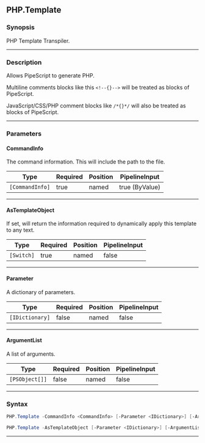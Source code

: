 PHP.Template
------------
### Synopsis
PHP Template Transpiler.

---
### Description

Allows PipeScript to generate PHP.

Multiline comments blocks like this ```<!--{}-->``` will be treated as blocks of PipeScript.

JavaScript/CSS/PHP comment blocks like ```/*{}*/``` will also be treated as blocks of PipeScript.

---
### Parameters
#### **CommandInfo**

The command information.  This will include the path to the file.






|Type           |Required|Position|PipelineInput |
|---------------|--------|--------|--------------|
|`[CommandInfo]`|true    |named   |true (ByValue)|



---
#### **AsTemplateObject**

If set, will return the information required to dynamically apply this template to any text.






|Type      |Required|Position|PipelineInput|
|----------|--------|--------|-------------|
|`[Switch]`|true    |named   |false        |



---
#### **Parameter**

A dictionary of parameters.






|Type           |Required|Position|PipelineInput|
|---------------|--------|--------|-------------|
|`[IDictionary]`|false   |named   |false        |



---
#### **ArgumentList**

A list of arguments.






|Type          |Required|Position|PipelineInput|
|--------------|--------|--------|-------------|
|`[PSObject[]]`|false   |named   |false        |



---
### Syntax
```PowerShell
PHP.Template -CommandInfo <CommandInfo> [-Parameter <IDictionary>] [-ArgumentList <PSObject[]>] [<CommonParameters>]
```
```PowerShell
PHP.Template -AsTemplateObject [-Parameter <IDictionary>] [-ArgumentList <PSObject[]>] [<CommonParameters>]
```
---

